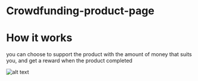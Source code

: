 # Crowdfunding-product-page 

# How it works

you can choose to support the product with the amount of money that suits you, and get a reward when the product completed

![alt text](.src/screenShots/1.png)

